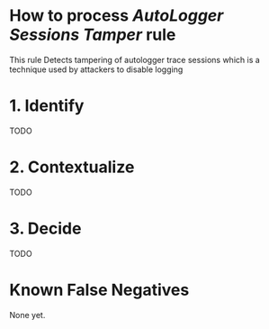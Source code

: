 # How to process *AutoLogger Sessions Tamper* rule
This rule Detects tampering of autologger trace sessions which is a technique used by attackers to disable logging

# 1. Identify
TODO

# 2. Contextualize
TODO

# 3. Decide
TODO

# Known False Negatives
None yet.
